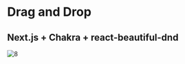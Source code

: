 # Drag and Drop
## Next.js + Chakra + react-beautiful-dnd

![8](https://user-images.githubusercontent.com/59503331/187841340-16c3100c-33a1-4e49-8882-2415a82d12b7.gif)
